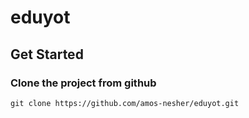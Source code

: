 # eduyot

## Get Started

### Clone the project from github
```
git clone https://github.com/amos-nesher/eduyot.git
```
